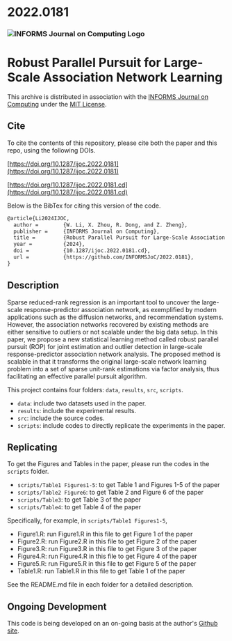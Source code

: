 # 2022.0181

### ![INFORMS Journal on Computing Logo](https://INFORMSJoC.github.io/logos/INFORMS_Journal_on_Computing_Header.jpg)

# Robust Parallel Pursuit for Large-Scale Association Network Learning
This archive is distributed in association with the [INFORMS Journal on Computing](https://pubsonline.informs.org/journal/ijoc) under the [MIT License](https://github.com/INFORMSJoC/2019.0000/blob/master/LICENSE).
## Cite
To cite the contents of this repository, please cite both the paper and this repo, using the following DOIs.

[https://doi.org/10.1287/ijoc.2022.0181](https://doi.org/10.1287/ijoc.2022.0181)

[https://doi.org/10.1287/ijoc.2022.0181.cd](https://doi.org/10.1287/ijoc.2022.0181.cd)

Below is the BibTex for citing this version of the code.
```latex
@article{Li2024IJOC,
  author =        {W. Li, X. Zhou, R. Dong, and Z. Zheng},
  publisher =     {INFORMS Journal on Computing},
  title =         {Robust Parallel Pursuit for Large-Scale Association Network Learning, v2022.0181},
  year =          {2024},
  doi =           {10.1287/ijoc.2022.0181.cd},
  url =           {https://github.com/INFORMSJoC/2022.0181},
}  
```
## Description
Sparse reduced-rank regression is an important tool to uncover the large-scale response-predictor association network,  as exemplified by modern applications such as the diffusion networks, and recommendation systems. However, the association networks recovered by existing methods are either sensitive to outliers or not scalable under the big data setup. In this paper, we propose a new statistical learning method called robust parallel pursuit (ROP) for joint estimation and outlier detection in large-scale response-predictor association network analysis.  The proposed method is scalable in that it transforms the original large-scale network learning problem into a set of sparse unit-rank estimations via factor analysis,  thus facilitating an effective parallel pursuit algorithm.  

This project contains four folders: `data`, `results`, `src`, `scripts`.
- `data`: include two datasets used in the paper.
- `results`: include the experimental results.
- `src`: include the source codes.
- `scripts`: include codes to directly replicate the experiments in the paper.

## Replicating
To get the Figures and Tables in the paper, please run the codes in the `scripts` folder. 
- `scripts/Table1 Figures1-5`: to get Table 1 and Figures 1-5 of the paper
- `scripts/Table2 Figure6`: to get Table 2 and Figure 6 of the paper
- `scripts/Table3`: to get Table 3 of the paper
- `scripts/Table4`: to get Table 4 of the paper

Specifically, for example, in `scripts/Table1 Figures1-5`,
- Figure1.R: run Figure1.R in this file to get Figure 1 of the paper
- Figure2.R: run Figure2.R in this file to get Figure 2 of the paper
- Figure3.R: run Figure3.R in this file to get Figure 3 of the paper
- Figure4.R: run Figure4.R in this file to get Figure 4 of the paper
- Figure5.R: run Figure5.R in this file to get Figure 5 of the paper
- Table1.R: run Table1.R in this file to get Table 1 of the paper
  

See the README.md file in each folder for a detailed description.

## Ongoing Development
This code is being developed on an on-going basis at the author's [Github site](https://github.com/zeminzhe/2022.0181).